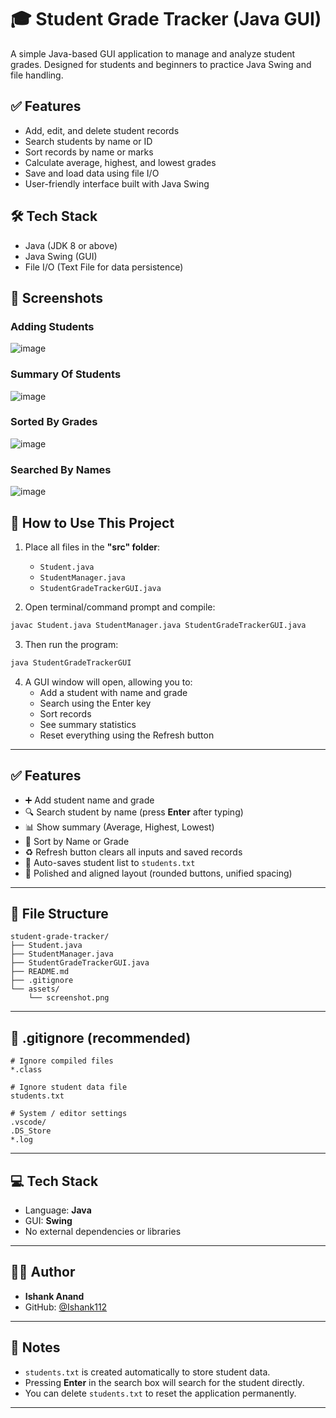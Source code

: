 # 🎓 Student Grade Tracker (Java GUI)

A simple Java-based GUI application to manage and analyze student grades. Designed for students and beginners to practice Java Swing and file handling.

## ✅ Features

- Add, edit, and delete student records
- Search students by name or ID
- Sort records by name or marks
- Calculate average, highest, and lowest grades
- Save and load data using file I/O
- User-friendly interface built with Java Swing

## 🛠️ Tech Stack

- Java (JDK 8 or above)
- Java Swing (GUI)
- File I/O (Text File for data persistence)

## 📸 Screenshots

### Adding Students
![image](https://github.com/user-attachments/assets/c9829cbb-6313-4d28-8653-35aa40ed19a1)

### Summary Of Students
![image](https://github.com/user-attachments/assets/6a08498c-e3bc-4d0c-b508-cf333bc1ee78)

### Sorted By Grades
![image](https://github.com/user-attachments/assets/7105e00d-8fc3-4d8a-b4fe-2b43115134f6)

### Searched By Names
![image](https://github.com/user-attachments/assets/213e70b0-3c3b-44d7-9925-407f1f546f8b)


## 🧩 How to Use This Project

1. Place all files in the **"src" folder**:
   - `Student.java`
   - `StudentManager.java`
   - `StudentGradeTrackerGUI.java`

2. Open terminal/command prompt and compile:

```bash
javac Student.java StudentManager.java StudentGradeTrackerGUI.java
```

3. Then run the program:

```bash
java StudentGradeTrackerGUI
```

4. A GUI window will open, allowing you to:
   - Add a student with name and grade
   - Search using the Enter key
   - Sort records
   - See summary statistics
   - Reset everything using the Refresh button

---

## ✅ Features

- ➕ Add student name and grade
- 🔍 Search student by name (press **Enter** after typing)
- 📊 Show summary (Average, Highest, Lowest)
- 🔀 Sort by Name or Grade
- ♻️ Refresh button clears all inputs and saved records
- 💾 Auto-saves student list to `students.txt`
- 🎨 Polished and aligned layout (rounded buttons, unified spacing)

---

## 📁 File Structure

```
student-grade-tracker/
├── Student.java
├── StudentManager.java
├── StudentGradeTrackerGUI.java
├── README.md
├── .gitignore
└── assets/
    └── screenshot.png
```

---

## 🧾 .gitignore (recommended)

```
# Ignore compiled files
*.class

# Ignore student data file
students.txt

# System / editor settings
.vscode/
.DS_Store
*.log
```

---

## 💻 Tech Stack

- Language: **Java**
- GUI: **Swing**
- No external dependencies or libraries

---

## 👨‍💻 Author

- **Ishank Anand**
- GitHub: [@Ishank112](https://github.com/Ishank112)

---

## 📝 Notes

- `students.txt` is created automatically to store student data.
- Pressing **Enter** in the search box will search for the student directly.
- You can delete `students.txt` to reset the application permanently.

---
